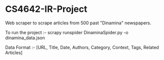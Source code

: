 # CS4642-IR-Project
Web scraper to scrape articles from 500 past "Dinamina" newspapers.

To run the project :- scrapy runspider DinaminaSpider.py -o dinamina_data.json

Data Format :- [URL, Title, Date, Authors, Category, Context, Tags, Related Articles]
